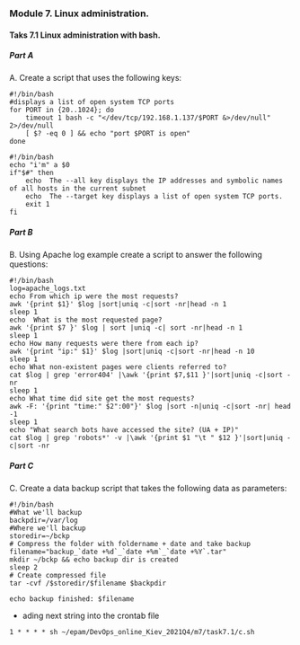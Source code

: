 ### Module 7. Linux administration.
#### Taks 7.1 Linux administration with bash.
##### Part A

A. Create a script that uses the following keys:

```
#!/bin/bash
#displays a list of open system TCP ports
for PORT in {20..1024}; do
	timeout 1 bash -c "</dev/tcp/192.168.1.137/$PORT &>/dev/null" 2>/dev/null
	[ $? -eq 0 ] && echo "port $PORT is open" 
done 
```
```
#!/bin/bash
echo "i'm" a $0
if"$#" then 
	echo  The --all key displays the IP addresses and symbolic names of all hosts in the current subnet
	echo  The --target key displays a list of open system TCP ports.
	exit 1
fi
```


##### Part B

B. Using Apache log example create a script to answer the following questions:

```
#!/bin/bash
log=apache_logs.txt
echo From which ip were the most requests?
awk '{print $1}' $log |sort|uniq -c|sort -nr|head -n 1
sleep 1
echo  What is the most requested page?
awk '{print $7 }' $log | sort |uniq -c| sort -nr|head -n 1
sleep 1
echo How many requests were there from each ip?
awk '{print "ip:" $1}' $log |sort|uniq -c|sort -nr|head -n 10
sleep 1
echo What non-existent pages were clients referred to?
cat $log | grep 'error404' |\awk '{print $7,$11 }'|sort|uniq -c|sort -nr
sleep 1
echo What time did site get the most requests?
awk -F: '{print "time:" $2":00"}' $log |sort -n|uniq -c|sort -nr| head -1
sleep 1
echo "What search bots have accessed the site? (UA + IP)"
cat $log | grep 'robots*' -v |\awk '{print $1 "\t " $12 }'|sort|uniq -c|sort -nr
```

##### Part C

C. Create a data backup script that takes the following data as parameters:

```
#!/bin/bash
#What we'll backup
backpdir=/var/log
#Where we'll backup
storedir=~/bckp
# Compress the folder with foldername + date and take backup
filename="backup_`date +%d`_`date +%m`_`date +%Y`.tar"
mkdir ~/bckp && echo backup dir is created
sleep 2
# Create compressed file
tar -cvf /$storedir/$filename $backpdir

echo backup finished: $filename 
```

 - ading next string into the crontab file

```
1 * * * * sh ~/epam/DevOps_online_Kiev_2021Q4/m7/task7.1/c.sh
```
